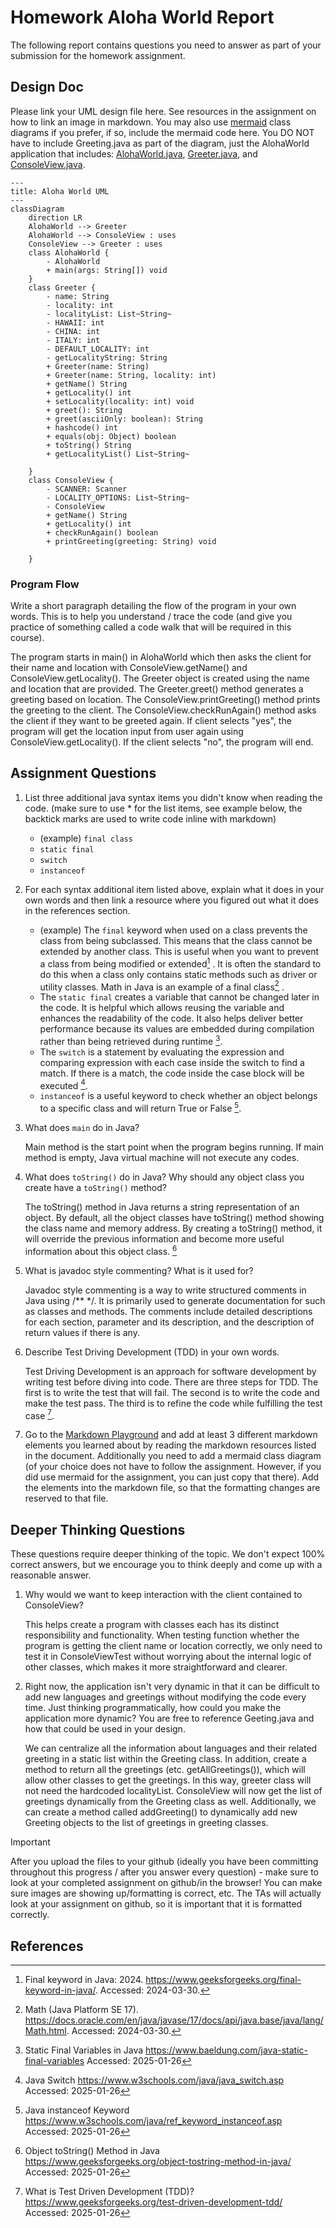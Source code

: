 # Homework Aloha World Report

The following report contains questions you need to answer as part of your submission for the homework assignment. 


## Design Doc
Please link your UML design file here. See resources in the assignment on how to
link an image in markdown. You may also use [mermaid] class diagrams if you prefer, if so, include the mermaid code here.  You DO NOT have to include Greeting.java as part of the diagram, just the AlohaWorld application that includes: [AlohaWorld.java], [Greeter.java], and [ConsoleView.java].
```mermaid
---
title: Aloha World UML
---
classDiagram
    direction LR
    AlohaWorld --> Greeter
    AlohaWorld --> ConsoleView : uses
    ConsoleView --> Greeter : uses
    class AlohaWorld {
        - AlohaWorld
        + main(args: String[]) void
    }
    class Greeter {
        - name: String
        - locality: int
        - localityList: List~String~
        - HAWAII: int
        - CHINA: int
        - ITALY: int
        - DEFAULT_LOCALITY: int
        - getLocalityString: String
        + Greeter(name: String)
        + Greeter(name: String, locality: int)
        + getName() String
        + getLocality() int
        + setLocality(locality: int) void
        + greet(): String
        + greet(asciiOnly: boolean): String
        + hashcode() int
        + equals(obj: Object) boolean
        + toString() String
        + getLocalityList() List~String~

    }
    class ConsoleView {
        - SCANNER: Scanner
        - LOCALITY_OPTIONS: List~String~
        - ConsoleView
        + getName() String
        + getLocality() int
        + checkRunAgain() boolean
        + printGreeting(greeting: String) void
        
    }
```

### Program Flow
Write a short paragraph detailing the flow of the program in your own words. This is to help you understand / trace the code (and give you practice of something called a code walk that will be required in this course).

   The program starts in main() in AlohaWorld which then asks the client for their name and location with ConsoleView.getName() and ConsoleView.getLocality(). The Greeter object is created using the name and location that are provided. The Greeter.greet() method generates a greeting based on location. The ConsoleView.printGreeting() method prints the greeting to the client. The ConsoleView.checkRunAgain() method asks the client if they want to be greeted again. If client selects "yes", the program will get the location input from user again using ConsoleView.getLocality(). If the client selects "no", the program will end.

## Assignment Questions

1. List three additional java syntax items you didn't know when reading the code.  (make sure to use * for the list items, see example below, the backtick marks are used to write code inline with markdown)
   
   * (example) `final class`
   * `static final`
   * `switch`
   * `instanceof`

2. For each syntax additional item listed above, explain what it does in your own words and then link a resource where you figured out what it does in the references section. 

    * (example) The `final` keyword when used on a class prevents the class from being subclassed. This means that the class cannot be extended by another class. This is useful when you want to prevent a class from being modified or extended[^1] . It is often the standard to do this when a class only contains static methods such as driver or utility classes. Math in Java is an example of a final class[^2] .
    * The `static final` creates a variable that cannot be changed later in the code. It is helpful which allows reusing the variable and enhances the readability of the code. It also helps deliver better performance because its values are embedded during compilation rather than being retrieved during runtime [^3].
    * The `switch` is a statement by evaluating the expression and comparing expression with each case inside the switch to find a match. If there is a match, the code inside the case block will be executed [^4]. 
    * `instanceof` is a useful keyword to check whether an object belongs to a specific class and will return True or False [^5].

3. What does `main` do in Java? 

    Main method is the start point when the program begins running. If main method is empty, Java virtual machine will not execute any codes.

4. What does `toString()` do in Java? Why should any object class you create have a `toString()` method?

    The toString() method in Java returns a string representation of an object. By default, all the object classes have toString() method showing the class name and memory address. By creating a toString() method, it will override the previous information and become more useful information about this object class. [^6]

5. What is javadoc style commenting? What is it used for? 

   Javadoc style commenting is a way to write structured comments in Java using /** */. It is primarily used to generate documentation for such as classes and methods. The comments include detailed descriptions for each section, parameter and its description, and the description of return values if there is any.


6. Describe Test Driving Development (TDD) in your own words. 

    Test Driving Development is an approach for software development by writing test before diving into code. There are three steps for TDD. The first is to write the test that will fail. The second is to write the code and make the test pass. The third is to refine the code while fulfilling the test case [^7].  

7. Go to the [Markdown Playground](MarkdownPlayground.md) and add at least 3 different markdown elements you learned about by reading the markdown resources listed in the document. Additionally you need to add a mermaid class diagram (of your choice does not have to follow the assignment. However, if you did use mermaid for the assignment, you can just copy that there). Add the elements into the markdown file, so that the formatting changes are reserved to that file. 


## Deeper Thinking Questions

These questions require deeper thinking of the topic. We don't expect 100% correct answers, but we encourage you to think deeply and come up with a reasonable answer. 


1. Why would we want to keep interaction with the client contained to ConsoleView?

   This helps create a program with classes each has its distinct responsibility and functionality. When testing function whether the program is getting the client name or location correctly, we only need to test it in ConsoleViewTest without worrying about the internal logic of other classes, which makes it more straightforward and clearer.

2. Right now, the application isn't very dynamic in that it can be difficult to add new languages and greetings without modifying the code every time. Just thinking programmatically,  how could you make the application more dynamic? You are free to reference Geeting.java and how that could be used in your design.

   We can centralize all the information about languages and their related greeting in a static list within the Greeting class. In addition, create a method to return all the greetings (etc. getAllGreetings()), which will allow other classes to get the greetings. In this way, greeter class will not need the hardcoded localityList. ConsoleView will now get the list of greetings dynamically from the Greeting class as well.
   Additionally, we can create a method called addGreeting() to dynamically add new Greeting objects to the list of greetings in greeting classes.


> [!IMPORTANT]
>  After you upload the files to your github (ideally you have been committing throughout this progress / after you answer every question) - make sure to look at your completed assignment on github/in the browser! You can make sure images are showing up/formatting is correct, etc. The TAs will actually look at your assignment on github, so it is important that it is formatted correctly.


## References

[^1]: Final keyword in Java: 2024. https://www.geeksforgeeks.org/final-keyword-in-java/. Accessed: 2024-03-30. 

[^2]: Math (Java Platform SE 17). https://docs.oracle.com/en/java/javase/17/docs/api/java.base/java/lang/Math.html. Accessed: 2024-03-30.

[^3]: Static Final Variables in Java https://www.baeldung.com/java-static-final-variables Accessed: 2025-01-26

[^4]: Java Switch https://www.w3schools.com/java/java_switch.asp Accessed: 2025-01-26

[^5]: Java instanceof Keyword https://www.w3schools.com/java/ref_keyword_instanceof.asp Accessed: 2025-01-26

[^6]: Object toString() Method in Java https://www.geeksforgeeks.org/object-tostring-method-in-java/ Accessed: 2025-01-26

[^7]: What is Test Driven Development (TDD)? https://www.geeksforgeeks.org/test-driven-development-tdd/ Accessed: 2025-01-26
<!-- This is a comment, below this link the links in the document are placed here to make ti easier to read. This is an optional style for markdown, and often as a student you will include the links inline. for example [mermaid](https://mermaid.js.org/intro/syntax-reference.html) -->
[mermaid]: https://mermaid.js.org/intro/syntax-reference.html
[AlohaWorld.java]: src/main/java/student/AlohaWorld.java
[Greeter.java]: src/main/java/student/Greeter.java
[ConsoleView.java]: src/main/java/student/ConsoleView.java